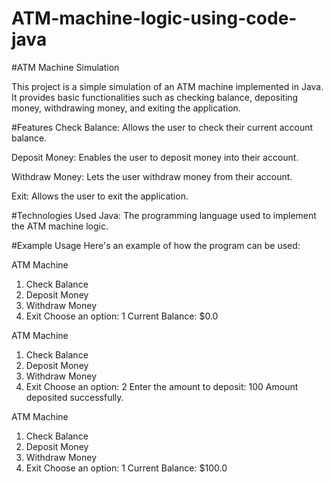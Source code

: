 # ATM-machine-logic-using-code-java
#ATM Machine Simulation

This project is a simple simulation of an ATM machine implemented in Java. It provides basic functionalities such as checking balance, depositing money, withdrawing money, and exiting the application.

#Features
Check Balance: Allows the user to check their current account balance.

Deposit Money: Enables the user to deposit money into their account.

Withdraw Money: Lets the user withdraw money from their account.

Exit: Allows the user to exit the application.

#Technologies Used
Java: The programming language used to implement the ATM machine logic.

#Example Usage
Here's an example of how the program can be used:

ATM Machine
1. Check Balance
2. Deposit Money
3. Withdraw Money
4. Exit
Choose an option: 1
Current Balance: $0.0

ATM Machine
1. Check Balance
2. Deposit Money
3. Withdraw Money
4. Exit
Choose an option: 2
Enter the amount to deposit: 100
Amount deposited successfully.

ATM Machine
1. Check Balance
2. Deposit Money
3. Withdraw Money
4. Exit
Choose an option: 1
Current Balance: $100.0
